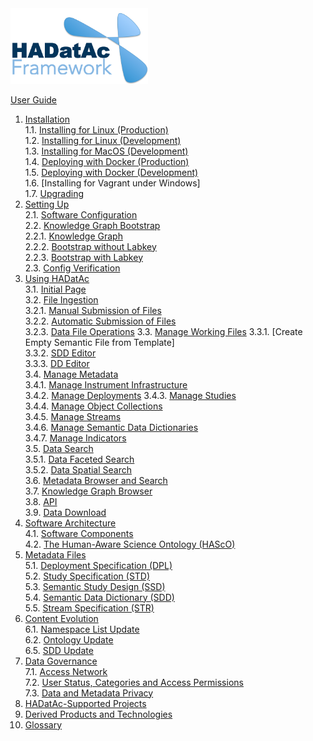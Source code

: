 <img src="https://raw.githubusercontent.com/paulopinheiro1234/hadatac-screenshots/master/hadatac-logo.png" width="220">

[User Guide](https://github.com/paulopinheiro1234/hadatac/wiki/HADatAc-User-Guide)   

1. [Installation](https://github.com/paulopinheiro1234/hadatac/wiki/HADatAc-User-Guide#1-installing-hadatac)  
   1.1. [Installing for Linux (Production)](https://github.com/paulopinheiro1234/hadatac/wiki/1.1.-Installing-for-Linux-(Production))  
   1.2. [Installing for Linux (Development)](https://github.com/paulopinheiro1234/hadatac/wiki/1.2.-Installing-for-Linux-(Developer))  
   1.3. [Installing for MacOS (Development)](https://github.com/paulopinheiro1234/hadatac/wiki/1.3.-Installing-for-MacOS-(OSX))  
   1.4. [Deploying with Docker (Production)](https://github.com/paulopinheiro1234/hadatac/wiki/1.4.-Deploying-with-Docker-(Production))  
   1.5. [Deploying with Docker (Development)](https://github.com/paulopinheiro1234/hadatac/wiki/1.5.-Deploying-with-Docker-(Development))  
   1.6. [Installing for Vagrant under Windows]   
   1.7. [Upgrading](https://github.com/paulopinheiro1234/hadatac/wiki/1.6.-Upgrading)  
2. [Setting Up](https://github.com/paulopinheiro1234/hadatac/wiki/HADatAc-User-Guide#2-setting-up-hadatac)  
   2.1. [Software Configuration](https://github.com/paulopinheiro1234/hadatac/wiki/2.1.-Software-Configuration)  
   2.2. [Knowledge Graph Bootstrap](https://github.com/paulopinheiro1234/hadatac/wiki/2.2.-Knowledge-Graph-Bootstrap)   
        2.2.1. [Knowledge Graph](https://github.com/paulopinheiro1234/hadatac/wiki/2.2.-Knowledge-Graph-Bootstrap#221-hadatac-knowledge-graph-kg)   
        2.2.2. [Bootstrap without Labkey](https://github.com/paulopinheiro1234/hadatac/wiki/2.2.-Knowledge-Graph-Bootstrap#222-bootstrap-without-labkey)   
        2.2.3. [Bootstrap with Labkey](https://github.com/paulopinheiro1234/hadatac/wiki/2.2.-Knowledge-Graph-Bootstrap#223-boostrap-with-labkey)   
   2.3. [Config Verification](https://github.com/paulopinheiro1234/hadatac/wiki/2.3.-Config-Verification)  
3. [Using HADatAc](https://github.com/paulopinheiro1234/hadatac/wiki/HADatAc-User-Guide#3-using-hadatac)  
   3.1. [Initial Page](https://github.com/paulopinheiro1234/hadatac/wiki/3.1.-Initial-Page)  
   3.2. [File Ingestion](https://github.com/paulopinheiro1234/hadatac/wiki/3.2.-Manage-Data-File-Ingestion)      
        3.2.1. [Manual Submission of Files](https://github.com/paulopinheiro1234/hadatac/wiki/3.2.-Manage-Data-File-Ingestion#321-manual-submission-of-data-file-for-ingestion)      
        3.2.2. [Automatic Submission of Files](https://github.com/paulopinheiro1234/hadatac/wiki/3.2.-Manage-Data-File-Ingestion#322-automatic-submission-of-data-file-for-ingestion)  
        3.2.3. [Data File Operations](https://github.com/paulopinheiro1234/hadatac/wiki/3.2.-Manage-Data-File-Ingestion#323-data-file-operations)
   3.3. [Manage Working Files](https://github.com/paulopinheiro1234/hadatac/wiki/3.3.-Manage-Working-Files) 
        3.3.1. [Create Empty Semantic File from Template]    
        3.3.2. [SDD Editor](https://github.com/paulopinheiro1234/hadatac/wiki/3.3.2.-SDD-Editor)   
        3.3.3. [DD Editor](https://github.com/paulopinheiro1234/hadatac/wiki/3.3.3.-Data-Dictionary-Editor)   
   3.4. [Manage Metadata](https://github.com/paulopinheiro1234/hadatac/wiki/3.4.-Metadata-Ingest)  
        3.4.1. [Manage Instrument Infrastructure](https://github.com/paulopinheiro1234/hadatac/wiki/3.4.1.-Manage-Instrument-Infarstructure)  
        3.4.2. [Manage Deployments](https://github.com/paulopinheiro1234/hadatac/wiki/3.4.2.-Manage-Deployments) 
        3.4.3. [Manage Studies](https://github.com/paulopinheiro1234/hadatac/wiki/3.4.3.-Manage-Studies)   
        3.4.4. [Manage Object Collections]()   
        3.4.5. [Manage Streams](https://github.com/paulopinheiro1234/hadatac/wiki/3.4.5.-Manage-Streams)  
        3.4.6. [Manage Semantic Data Dictionaries](https://github.com/paulopinheiro1234/hadatac/wiki/3.4.6.-Manage-Semantic-Data-Dictionaries)  
        3.4.7. [Manage Indicators](https://github.com/paulopinheiro1234/hadatac/wiki/3.4.7.-Manage-Indicators)  
   3.5. [Data Search](https://github.com/paulopinheiro1234/hadatac/wiki/3.5.-Data-Search)  
        3.5.1. [Data Faceted Search](https://github.com/paulopinheiro1234/hadatac/wiki/3.5.1-Data-Faceted-Search)  
        3.5.2. [Data Spatial Search](https://github.com/paulopinheiro1234/hadatac/wiki/3.5.2.-Data-Spatial-Search)     
   3.6. [Metadata Browser and Search](https://github.com/paulopinheiro1234/hadatac/wiki/3.6.-Metadata-Browser-and-Search)  
   3.7. [Knowledge Graph Browser](https://github.com/paulopinheiro1234/hadatac/wiki/3.7.-Knowledge-Graph-Browser)  
   3.8. [API](https://github.com/paulopinheiro1234/hadatac/wiki/3.8.-API)  
   3.9. [Data Download](https://github.com/paulopinheiro1234/hadatac/wiki/3.9.-Data-Download)  
4. [Software Architecture](https://github.com/paulopinheiro1234/hadatac/wiki/HADatAc-User-Guide#4-software-architecture-and-knowledge-specification)  
   4.1. [Software Components](https://github.com/paulopinheiro1234/hadatac/wiki/4.1.-Software-Components)   
   4.2. [The Human-Aware Science Ontology (HAScO)](https://github.com/paulopinheiro1234/hadatac/wiki/4.2.-The-Human-Aware-Science-Ontology-(HAScO))   
5. [Metadata Files](https://github.com/paulopinheiro1234/hadatac/wiki/5.-Metadata-Files)  
   5.1. [Deployment Specification (DPL)](https://github.com/paulopinheiro1234/hadatac/wiki/5.1.-Deployment-Specification-(DPL))       
   5.2. [Study Specification (STD)](https://github.com/paulopinheiro1234/hadatac/wiki/5.2.-Study-Specification-(STD))   
   5.3. [Semantic Study Design (SSD)](https://github.com/paulopinheiro1234/hadatac/wiki/5.3.-Semantic-Study-Design-(SSD))   
   5.4. [Semantic Data Dictionary (SDD)](https://github.com/paulopinheiro1234/hadatac/wiki/5.4.-Semantic-Data-Dictionary-(SDD))   
   5.5. [Stream Specification (STR)](https://github.com/paulopinheiro1234/hadatac/wiki/5.5.-Stream-Specification-(STR))       
6. [Content Evolution](https://github.com/paulopinheiro1234/hadatac/wiki/6.-Content-Evolution)  
   6.1. [Namespace List Update](https://github.com/paulopinheiro1234/hadatac/wiki/6.1.-Namespace-List-Update)   
   6.2. [Ontology Update](https://github.com/paulopinheiro1234/hadatac/wiki/6.2.-Ontology-Update)  
   6.5. [SDD Update](https://github.com/paulopinheiro1234/hadatac/wiki/6.5.-SDD-Update)   
7. [Data Governance](https://github.com/paulopinheiro1234/hadatac/wiki/7.-Data-Governance)  
   7.1. [Access Network](https://github.com/paulopinheiro1234/hadatac/wiki/7.1.-Access-Network)  
   7.2. [User Status, Categories and Access Permissions](https://github.com/paulopinheiro1234/hadatac/wiki/7.2.-User-Status,-Categories-and-Access-Permissions)  
   7.3. [Data and Metadata Privacy](https://github.com/paulopinheiro1234/hadatac/wiki/7.3.-Data-and-Metadata-Privacy)  
8. [HADatAc-Supported Projects](https://github.com/paulopinheiro1234/hadatac/wiki/8.-HADatAc-Supported-Projects)  
9. [Derived Products and Technologies](https://github.com/paulopinheiro1234/hadatac/wiki/9.-Derived-Products-and-Technologies) 
10. [Glossary](https://github.com/paulopinheiro1234/hadatac/wiki/10.-Glossary)